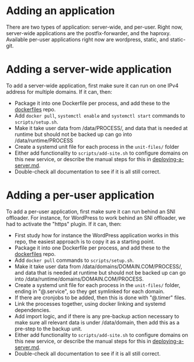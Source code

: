 # Adding an application

There are two types of application: server-wide, and per-user. Right now, server-wide applications are the postfix-forwarder,
and the haproxy. Available per-user applications right now are wordpress, static, and static-git.

# Adding a server-wide application

To add a server-wide application, first make sure it can run on one IPv4 address for multiple domains. If it can, then:

* Package it into one Dockerfile per process, and add these to the [dockerfiles](https://github.com/indiehosters/dockerfiles) repo.
* Add `docker pull`, `systemctl enable` and `systemctl start` commands to `scripts/setup.sh`.
* Make it take user data from /data/PROCESS/, and data that is needed at runtime but should not be backed up can
go into /data/runtime/PROCESS
* Create a systemd unit file for each process in the `unit-files/` folder
* Either add functionality to `scripts/add-site.sh` to configure domains on this new service, or describe the manual steps for this
in [deploying-a-server.md](deploying-a-server.md).
* Double-check all documentation to see if it is all still correct.

# Adding a per-user application

To add a per-user application, first make sure it can run behind an SNI offloader. For instance, for WordPress to work behind an SNI
offloader, we had to activate the "https" plugin. If it can, then:

* First study how for instance the WordPress application works in this repo, the easiest approach is to copy it as a starting point.
* Package it into one Dockerfile per process, and add these to the [dockerfiles](https://github.com/indiehosters/dockerfiles) repo.
* Add `docker pull` commands to `scripts/setup.sh`.
* Make it take user data from /data/domains/DOMAIN.COM/PROCESS/, and data that is needed at runtime but should not be backed up can
go into /data/runtime/domains/DOMAIN.COM/PROCESS.
* Create a systemd unit file for each process in the `unit-files/` folder, ending in "@.service", so they get symlinked for each domain.
* If there are cronjobs to be added, then this is done with "@.timer" files.
* Link the processes together, using docker linking and systemd dependencies.
* Add import logic, and if there is any pre-backup action necessary to make sure all relevant data is under /data/domain, then add this as
a pre-step to the backup unit.
* Either add functionality to `scripts/add-site.sh` to configure domains on this new service, or describe the manual steps for this
in [deploying-a-server.md](deploying-a-server.md).
* Double-check all documentation to see if it is all still correct.
